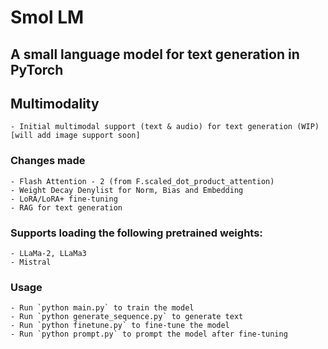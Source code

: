 # Smol LM

## A small language model for text generation in PyTorch

## Multimodality

    - Initial multimodal support (text & audio) for text generation (WIP) [will add image support soon]

### Changes made

    - Flash Attention - 2 (from F.scaled_dot_product_attention)
    - Weight Decay Denylist for Norm, Bias and Embedding
    - LoRA/LoRA+ fine-tuning
    - RAG for text generation

### Supports loading the following pretrained weights:
    - LLaMa-2, LLaMa3
    - Mistral

### Usage

    - Run `python main.py` to train the model
    - Run `python generate_sequence.py` to generate text
    - Run `python finetune.py` to fine-tune the model
    - Run `python prompt.py` to prompt the model after fine-tuning
